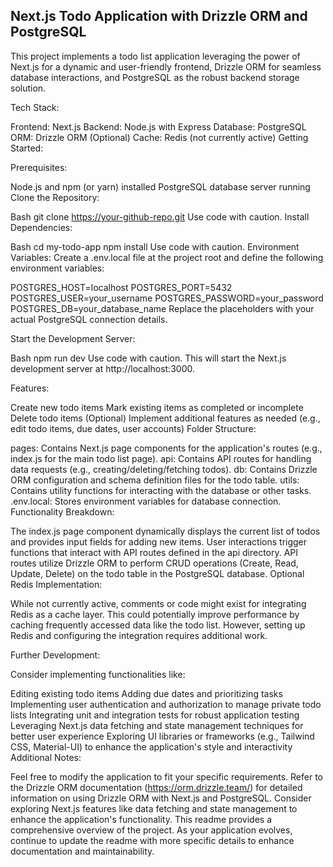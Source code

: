 ## Next.js Todo Application with Drizzle ORM and PostgreSQL

This project implements a todo list application leveraging the power of Next.js for a dynamic and user-friendly frontend, Drizzle ORM for seamless database interactions, and PostgreSQL as the robust backend storage solution.

Tech Stack:

Frontend: Next.js
Backend: Node.js with Express
Database: PostgreSQL
ORM: Drizzle ORM
(Optional) Cache: Redis (not currently active)
Getting Started:

Prerequisites:

Node.js and npm (or yarn) installed
PostgreSQL database server running
Clone the Repository:

Bash
git clone https://your-github-repo.git
Use code with caution.
Install Dependencies:

Bash
cd my-todo-app
npm install
Use code with caution.
Environment Variables:
Create a .env.local file at the project root and define the following environment variables:

POSTGRES_HOST=localhost
POSTGRES_PORT=5432
POSTGRES_USER=your_username
POSTGRES_PASSWORD=your_password
POSTGRES_DB=your_database_name
Replace the placeholders with your actual PostgreSQL connection details.

Start the Development Server:

Bash
npm run dev
Use code with caution.
This will start the Next.js development server at http://localhost:3000.

Features:

Create new todo items
Mark existing items as completed or incomplete
Delete todo items
(Optional) Implement additional features as needed (e.g., edit todo items, due dates, user accounts)
Folder Structure:

pages: Contains Next.js page components for the application's routes (e.g., index.js for the main todo list page).
api: Contains API routes for handling data requests (e.g., creating/deleting/fetching todos).
db: Contains Drizzle ORM configuration and schema definition files for the todo table.
utils: Contains utility functions for interacting with the database or other tasks.
.env.local: Stores environment variables for database connection.
Functionality Breakdown:

The index.js page component dynamically displays the current list of todos and provides input fields for adding new items.
User interactions trigger functions that interact with API routes defined in the api directory.
API routes utilize Drizzle ORM to perform CRUD operations (Create, Read, Update, Delete) on the todo table in the PostgreSQL database.
Optional Redis Implementation:

While not currently active, comments or code might exist for integrating Redis as a cache layer. This could potentially improve performance by caching frequently accessed data like the todo list. However, setting up Redis and configuring the integration requires additional work.

Further Development:

Consider implementing functionalities like:

Editing existing todo items
Adding due dates and prioritizing tasks
Implementing user authentication and authorization to manage private todo lists
Integrating unit and integration tests for robust application testing
Leveraging Next.js data fetching and state management techniques for better user experience
Exploring UI libraries or frameworks (e.g., Tailwind CSS, Material-UI) to enhance the application's style and interactivity
Additional Notes:

Feel free to modify the application to fit your specific requirements.
Refer to the Drizzle ORM documentation (https://orm.drizzle.team/) for detailed information on using Drizzle ORM with Next.js and PostgreSQL.
Consider exploring Next.js features like data fetching and state management to enhance the application's functionality.
This readme provides a comprehensive overview of the project. As your application evolves, continue to update the readme with more specific details to enhance documentation and maintainability.